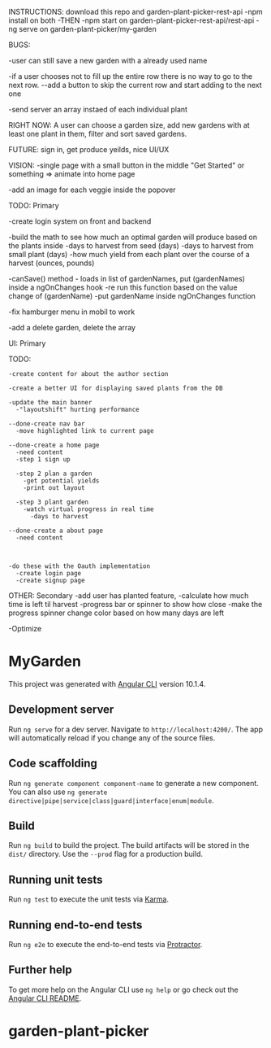 INSTRUCTIONS: download this repo and garden-plant-picker-rest-api
-npm install on both
-THEN
-npm start on garden-plant-picker-rest-api/rest-api
-ng serve on garden-plant-picker/my-garden

BUGS: 

  -user can still save a new garden with a already used name

   -if a user chooses not to fill up the entire row there is no way to go to the next row.
      --add a button to skip the current row and start adding to the next one
    
   -send server an array instaed of each individual plant
  


RIGHT NOW: A user can choose a garden size, add new gardens with at least one plant in them, filter and sort saved gardens.

FUTURE: sign in, get produce yeilds, nice UI/UX

VISION: 
   -single page with a small button in the middle "Get Started" or something
    => animate into home page
   
   -add an image for each veggie inside the popover

TODO: Primary

  -create login system on front and backend

  -build the math to see how much an optimal garden will produce based on the plants inside
    -days to harvest from seed (days)
    -days to harvest from small plant (days)
    -how much yield from each plant over the course of a harvest (ounces, pounds)
   
  -canSave() method - loads in list of gardenNames, put (gardenNames) inside a ngOnChanges hook
    -re run this function based on the value change of (gardenName)
    -put gardenName inside ngOnChanges function
  
   -fix hamburger menu in mobil to work
   
   -add a delete garden, delete the array
  

UI: Primary

   TODO:
   
    -create content for about the author section
   
    -create a better UI for displaying saved plants from the DB
    
    -update the main banner
      -"layoutshift" hurting performance
    
    --done-create nav bar
      -move highlighted link to current page
      
    --done-create a home page
      -need content
      -step 1 sign up
      
      -step 2 plan a garden
        -get potential yields
        -print out layout
        
      -step 3 plant garden
        -watch virtual progress in real time
          -days to harvest
      
    --done-create a about page
      -need content
      
    
    
    -do these with the Oauth implementation
      -create login page
      -create signup page

   
OTHER: Secondary
  -add user has planted feature, 
    -calculate how much time is left til harvest
    -progress bar or spinner to show how close
      -make the progress spinner change color based on how many days are left
      
  -Optimize







# MyGarden

This project was generated with [Angular CLI](https://github.com/angular/angular-cli) version 10.1.4.

## Development server

Run `ng serve` for a dev server. Navigate to `http://localhost:4200/`. The app will automatically reload if you change any of the source files.

## Code scaffolding

Run `ng generate component component-name` to generate a new component. You can also use `ng generate directive|pipe|service|class|guard|interface|enum|module`.

## Build

Run `ng build` to build the project. The build artifacts will be stored in the `dist/` directory. Use the `--prod` flag for a production build.

## Running unit tests

Run `ng test` to execute the unit tests via [Karma](https://karma-runner.github.io).

## Running end-to-end tests

Run `ng e2e` to execute the end-to-end tests via [Protractor](http://www.protractortest.org/).

## Further help

To get more help on the Angular CLI use `ng help` or go check out the [Angular CLI README](https://github.com/angular/angular-cli/blob/master/README.md).
# garden-plant-picker

